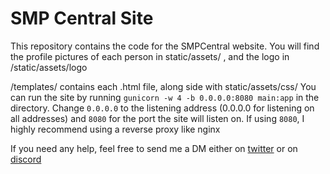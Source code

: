 # SMP Central Site


This repository contains the code for the SMPCentral website. You will find the profile pictures of each person in static/assets/ , and the logo in /static/assets/logo

/templates/ contains each .html file, along side with static/assets/css/
You can run the site by running `gunicorn -w 4 -b 0.0.0.0:8080 main:app` in the directory. Change `0.0.0.0` to the listening address (0.0.0.0 for listening on all addresses) and `8080` for the port the site will listen on. If using `8080`, I highly recommend using a reverse proxy like nginx

If you need any help, feel free to send me a DM either on [twitter](https://twitter.com/@yeahjoshy) or on [discord](https://discord.gg/maQQmb8Ycj)